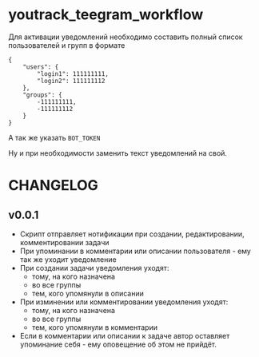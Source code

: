 # youtrack_teegram_workflow

Для активации уведомлений необходимо составить полный список пользователей и групп в формате 

```
{
	"users": {
		"login1": 111111111,
		"login2": 111111112
	},
	"groups": {
		-111111111,
		-111111112
	}
}
```

А так же указать `BOT_TOKEN`

Ну и при необходимости заменить текст уведомлений на свой.

# CHANGELOG

## v0.0.1

- Скрипт отправляет нотификации при создании, редактировании, комментировании задачи
- При упоминании в комментарии или описании пользователя - ему так же уходит уведомление
- При создании задачи уведомления уходят:
	- тому, на кого назначена
	- во все группы
	- тем, кого упомянули в описании
- При изминении или комментировании уведомления уходят:
	- тому, на кого назначена
	- во все группы
	- тем, кого упомянули в комментарии
- Если в комментарии или описании к задаче автор оставляет упоминание себя - ему оповещение об этом не прийдёт.